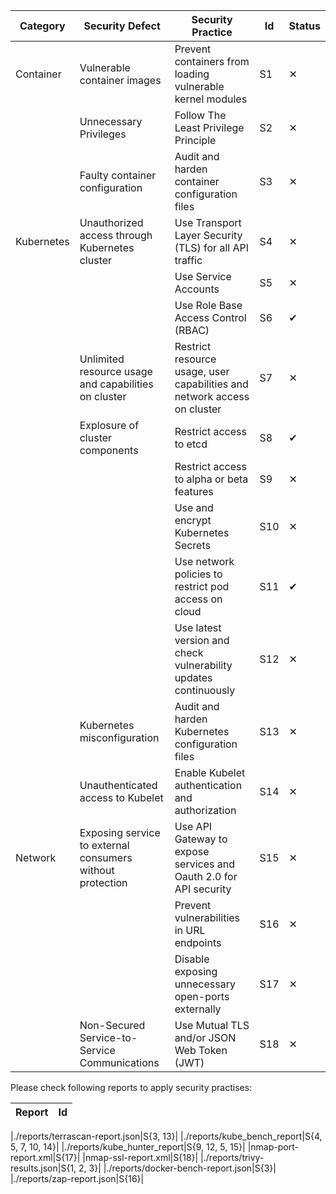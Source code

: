 | Category   | Security Defect                                      | Security Practice                                                        | Id | Status |
|------------|------------------------------------------------------|--------------------------------------------------------------------------|--------|--------|
| Container  | Vulnerable container images                          | Prevent containers from loading vulnerable kernel modules                | S1     |&#10005;|
|            | Unnecessary Privileges                               | Follow The Least Privilege Principle                                     | S2     |&#10005;|
|            | Faulty container configuration                       | Audit and harden container configuration files                           | S3     |&#10005;|
| Kubernetes | Unauthorized access through Kubernetes cluster       | Use Transport Layer Security (TLS) for all API traffic                   | S4     |&#10005;|
|            |                                                      | Use Service Accounts                                                     | S5     |&#10005;|
|            |                                                      | Use Role Base Access Control (RBAC)                                      | S6     |&#10004;|
|            | Unlimited resource usage and capabilities on cluster | Restrict resource usage, user capabilities and network access on cluster | S7     |&#10005;|
|            | Explosure of cluster components                      | Restrict access to etcd                                                  | S8     |&#10004;|
|            |                                                      | Restrict access to alpha or beta features                                | S9     |&#10005;|
|            |                                                      | Use and encrypt Kubernetes Secrets                                       | S10    |&#10005;|
|            |                                                      | Use network policies to restrict pod access on cloud                     | S11    |&#10004;|
|            |                                                      | Use latest version and check vulnerability updates continuously          | S12    |&#10005;|
|            | Kubernetes misconfiguration                          | Audit and harden Kubernetes configuration files                          | S13    |&#10005;|
|            | Unauthenticated access to Kubelet                    | Enable Kubelet authentication and authorization                          | S14    |&#10005;|
| Network    | Exposing service to external consumers without protection | Use API Gateway to expose services and Oauth 2.0 for API security   | S15    |&#10005;|
|            |                                                           | Prevent vulnerabilities in URL endpoints                            | S16    |&#10005;|
|            |                                                           | Disable exposing unnecessary open-ports externally                  | S17    |&#10005;|
|            | Non-Secured Service-to-Service Communications             | Use Mutual TLS and/or JSON Web Token (JWT)                          | S18    |&#10005;|


Please check following reports to apply security practises:  

| Report       | Id                |
|--------------|-------------------|

|./reports/terrascan-report.json|S{3, 13}|
|./reports/kube_bench_report|S{4, 5, 7, 10, 14}|
|./reports/kube_hunter_report|S{9, 12, 5, 15}|
|nmap-port-report.xml|S{17}|
|nmap-ssl-report.xml|S{18}|
|./reports/trivy-results.json|S{1, 2, 3}|
|./reports/docker-bench-report.json|S{3}|
|./reports/zap-report.json|S{16}|
